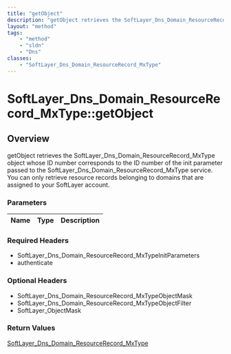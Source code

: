 ```yaml
---
title: "getObject"
description: "getObject retrieves the SoftLayer_Dns_Domain_ResourceRecord_MxType object whose ID number corresponds to the ID number o... "
layout: "method"
tags:
    - "method"
    - "sldn"
    - "Dns"
classes:
    - "SoftLayer_Dns_Domain_ResourceRecord_MxType"
---
```

# SoftLayer_Dns_Domain_ResourceRecord_MxType::getObject
## Overview 
getObject retrieves the SoftLayer_Dns_Domain_ResourceRecord_MxType object whose ID number corresponds to the ID number of the init parameter passed to the SoftLayer_Dns_Domain_ResourceRecord_MxType service. You can only retrieve resource records belonging to domains that are assigned to your SoftLayer account. 

### Parameters 
|Name | Type | Description |
| --- | --- | --- |


### Required Headers
* SoftLayer_Dns_Domain_ResourceRecord_MxTypeInitParameters
* authenticate

### Optional Headers
* SoftLayer_Dns_Domain_ResourceRecord_MxTypeObjectMask
* SoftLayer_Dns_Domain_ResourceRecord_MxTypeObjectFilter
* SoftLayer_ObjectMask

### Return Values
<a href='/reference/datatypes/SoftLayer_Dns_Domain_ResourceRecord_MxType'>SoftLayer_Dns_Domain_ResourceRecord_MxType </a>

